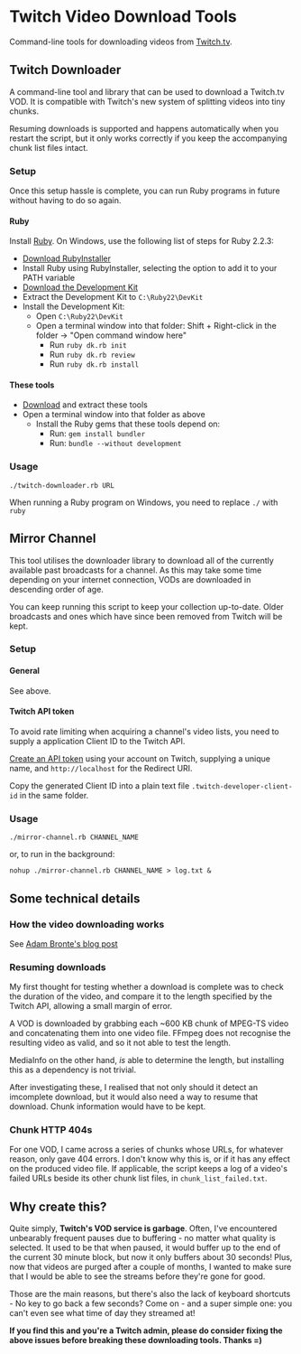 # Twitch Video Download Tools

Command-line tools for downloading videos from [Twitch.tv](http://www.twitch.tv).

## Twitch Downloader

A command-line tool and library that can be used to download a Twitch.tv VOD. It is compatible with Twitch's new system of splitting videos into tiny chunks.

Resuming downloads is supported and happens automatically when you restart the script, but it only works correctly if you keep the accompanying chunk list files intact.

### Setup

Once this setup hassle is complete, you can run Ruby programs in future without having to do so again.

#### Ruby

Install [Ruby](https://www.ruby-lang.org/en/). On Windows, use the following list of steps for Ruby 2.2.3:

- [Download RubyInstaller](http://dl.bintray.com/oneclick/rubyinstaller/rubyinstaller-2.2.3.exe)
- Install Ruby using RubyInstaller, selecting the option to add it to your PATH variable
- [Download the Development Kit](http://dl.bintray.com/oneclick/rubyinstaller/DevKit-mingw64-32-4.7.2-20130224-1151-sfx.exe)
- Extract the Development Kit to `C:\Ruby22\DevKit`
- Install the Development Kit:
    + Open `C:\Ruby22\DevKit`
    + Open a terminal window into that folder: Shift + Right-click in the folder -> "Open command window here"
        * Run `ruby dk.rb init`
        * Run `ruby dk.rb review`
        * Run `ruby dk.rb install`

#### These tools

- [Download](https://github.com/ZimbiX/Twitch-Video-Download-Tools/archive/master.zip) and extract these tools
- Open a terminal window into that folder as above
    + Install the Ruby gems that these tools depend on:
        * Run: `gem install bundler`
        * Run: `bundle --without development`

### Usage

    ./twitch-downloader.rb URL

When running a Ruby program on Windows, you need to replace `./` with `ruby `

## Mirror Channel

This tool utilises the downloader library to download all of the currently available past broadcasts for a channel. As this may take some time depending on your internet connection, VODs are downloaded in descending order of age.

You can keep running this script to keep your collection up-to-date. Older broadcasts and ones which have since been removed from Twitch will be kept.

### Setup

#### General

See above.

#### Twitch API token

To avoid rate limiting when acquiring a channel's video lists, you need to supply a application Client ID to the Twitch API.

[Create an API token](http://www.twitch.tv/kraken/oauth2/clients/new) using your account on Twitch, supplying a unique name, and `http://localhost` for the Redirect URI.

Copy the generated Client ID into a plain text file `.twitch-developer-client-id` in the same folder.

### Usage

    ./mirror-channel.rb CHANNEL_NAME

or, to run in the background:

    nohup ./mirror-channel.rb CHANNEL_NAME > log.txt &

## Some technical details

### How the video downloading works

See [Adam Bronte's blog post](https://adam.bronte.me/2015/05/29/downloading-twitch-tv-vods/)

### Resuming downloads

My first thought for testing whether a download is complete was to check the duration of the video, and compare it to the length specified by the Twitch API, allowing a small margin of error.

A VOD is downloaded by grabbing each ~600 KB chunk of MPEG-TS video and concatenating them into one video file. FFmpeg does not recognise the resulting video as valid, and so it not able to test the length.

MediaInfo on the other hand, *is* able to determine the length, but installing this as a dependency is not trivial.

After investigating these, I realised that not only should it detect an imcomplete download, but it would also need a way to resume that download. Chunk information would have to be kept.

### Chunk HTTP 404s

For one VOD, I came across a series of chunks whose URLs, for whatever reason, only gave 404 errors. I don't know why this is, or if it has any effect on the produced video file. If applicable, the script keeps a log of a video's failed URLs beside its other chunk list files, in `chunk_list_failed.txt`.

## Why create this?

Quite simply, **Twitch's VOD service is garbage**. Often, I've encountered unbearably frequent pauses due to buffering - no matter what quality is selected. It used to be that when paused, it would buffer up to the end of the current 30 minute block, but now it only buffers about 30 seconds! Plus, now that videos are purged after a couple of months, I wanted to make sure that I would be able to see the streams before they're gone for good.

Those are the main reasons, but there's also the lack of keyboard shortcuts - No key to go back a few seconds? Come on - and a super simple one: you can't even see what time of day they streamed at!

**If you find this and you're a Twitch admin, please do consider fixing the above issues before breaking these downloading tools. Thanks =)**
